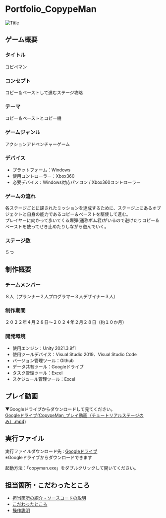 # Portfolio_CopypeMan
![Title](Tutorial_Image.png)
## ゲーム概要
### タイトル
コピペマン

### コンセプト
コピー＆ペーストして進むステージ攻略

### テーマ
コピー＆ペーストとコピー機

### ゲームジャンル
アクションアドベンチャーゲーム

### デバイス
- プラットフォーム：Windows
- 使用コントローラー：Xbox360
- 必要デバイス：Windows対応パソコン / Xbox360コントローラー

### ゲームの流れ
各ステージごとに課されたミッションを達成するために、ステージ上にあるオブジェクトと自身の能力であるコピー＆ペーストを駆使して進む。  
プレイヤーに向かって歩いてくる爆弾(通称ボム君)がいるので避けたりコピー＆ペーストを使ってせき止めたりしながら遊んでいく。

### ステージ数
５つ

## 制作概要
### チームメンバー
８人（プランナー２人プログラマー３人デザイナー３人）

### 制作期間
２０２２年４月２８日～２０２４年２月２８日（約１０か月）

### 開発環境
- 使用エンジン：Unity 2021.3.9f1
- 使用ツールデバイス：Visual Studio 2019、Visual Studio Code
- バージョン管理ツール：Github
- データ共有ツール：Googleドライブ
- タスク管理ツール：Excel
- スケジュール管理ツール：Excel

## プレイ動画
▼Googleドライブからダウンロードして見てください。  
[Googleドライブ(CopypeMan_プレイ動画（チュートリアルステージのみ）.mp4)](https://drive.google.com/drive/folders/1wlREzrLlQ0-ilZ1y7wRgZAfV4RLKND6l?usp=drive_link)

## 実行ファイル
実行ファイルダウンロード先 : [Googleドライブ](https://drive.google.com/drive/folders/12m3FgRvnRkPM87Pa4kf34injBysUdtwj?usp=drive_link)  
※Googleドライブからダウンロードできます

起動方法：「copyman.exe」をダブルクリックして開いてください。

## 担当箇所・こだわったところ
- [担当箇所の紹介・ソースコードの説明](担当箇所.md)
- [こだわったところ](こだわったところ.md)
- [操作説明](.md)
